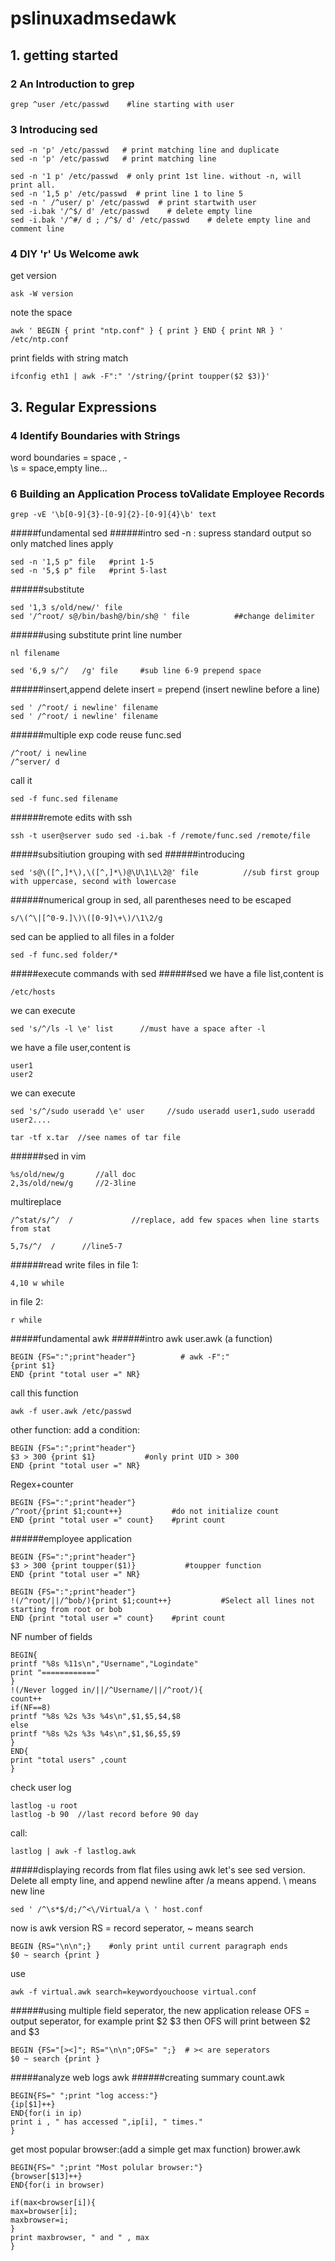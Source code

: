 # pslinuxadmsedawk

## 1. getting started
### 2 An Introduction to grep
```
grep ^user /etc/passwd    #line starting with user
```
### 3 Introducing sed
```
sed -n 'p' /etc/passwd   # print matching line and duplicate
sed -n 'p' /etc/passwd   # print matching line
```
```
sed -n '1 p' /etc/passwd  # only print 1st line. without -n, will print all.
sed -n '1,5 p' /etc/passwd  # print line 1 to line 5
sed -n ' /^user/ p' /etc/passwd  # print startwith user
sed -i.bak '/^$/ d' /etc/passwd    # delete empty line
sed -i.bak '/^#/ d ; /^$/ d' /etc/passwd    # delete empty line and comment line
```
### 4 DIY 'r' Us Welcome awk
get version
```
ask -W version
```

note the space
```
awk ' BEGIN { print "ntp.conf" } { print } END { print NR } ' /etc/ntp.conf
```

print fields with string match
```
ifconfig eth1 | awk -F":" '/string/{print toupper($2 $3)}'
```


## 3. Regular Expressions
### 4 Identify Boundaries with Strings
word boundaries = space , -  
\s = space,empty line...

### 6 Building an Application Process toValidate Employee Records
```
grep -vE '\b[0-9]{3}-[0-9]{2}-[0-9]{4}\b' text
```


#####fundamental sed
######intro sed
-n : supress standard output so only matched lines apply  
```
sed -n '1,5 p" file   #print 1-5
sed -n '5,$ p" file   #print 5-last
```
######substitute
```
sed '1,3 s/old/new/' file
sed '/^root/ s@/bin/bash@/bin/sh@ ' file          ##change delimiter
```
######using substitute
print line number
```
nl filename
```
```
sed '6,9 s/^/   /g' file     #sub line 6-9 prepend space
```

######insert,append delete
insert = prepend (insert newline before a line)
```
sed ' /^root/ i newline' filename
sed ' /^root/ i newline' filename
```


######multiple exp
code reuse
func.sed
```
/^root/ i newline
/^server/ d
```
call it
```
sed -f func.sed filename
```
######remote edits with ssh
```
ssh -t user@server sudo sed -i.bak -f /remote/func.sed /remote/file
```

#####subsitiution grouping with sed
######introducing
```
sed 's@\([^,]*\),\([^,]*\)@\U\1\L\2@' file          //sub first group with uppercase, second with lowercase
```

######numerical group
in sed, all parentheses need to be escaped
```
s/\(^\|[^0-9.]\)\([0-9]\+\)/\1\2/g
```
sed can be applied to all files in a folder
```
sed -f func.sed folder/*
```

#####execute commands with sed
######sed
we have a file list,content is
```
/etc/hosts
```
we can execute
```
sed 's/^/ls -l \e' list      //must have a space after -l
```

we have a file user,content is
```
user1
user2
```
we can execute
```
sed 's/^/sudo useradd \e' user     //sudo useradd user1,sudo useradd user2....
```

```
tar -tf x.tar  //see names of tar file
```

######sed in vim
```
%s/old/new/g       //all doc
2,3s/old/new/g     //2-3line
```
multireplace
```
/^stat/s/^/  /             //replace, add few spaces when line starts from stat

5,7s/^/  /      //line5-7
```
######read write files
in file 1:
```
4,10 w while
```
in file 2:
```
r while
```

#####fundamental awk
######intro awk
user.awk (a function)
```
BEGIN {FS=":";print"header"}          # awk -F":"
{print $1}
END {print "total user =" NR}
```
call this function
```
awk -f user.awk /etc/passwd
```

other function:
add a condition:
```
BEGIN {FS=":";print"header"}          
$3 > 300 {print $1}           #only print UID > 300
END {print "total user =" NR}
```

Regex+counter
```
BEGIN {FS=":";print"header"}          
/^root/{print $1;count++}           #do not initialize count
END {print "total user =" count}    #print count
```
######employee application
```
BEGIN {FS=":";print"header"}          
$3 > 300 {print toupper($1)}           #toupper function
END {print "total user =" NR}
```
```
BEGIN {FS=":";print"header"}          
!(/^root/||/^bob/){print $1;count++}           #Select all lines not starting from root or bob
END {print "total user =" count}    #print count
```
NF number of fields
```
BEGIN{
printf "%8s %11s\n","Username","Logindate"
print "============"
}
!(/Never logged in/||/^Username/||/^root/){
count++
if(NF==8)
printf "%8s %2s %3s %4s\n",$1,$5,$4,$8
else
printf "%8s %2s %3s %4s\n",$1,$6,$5,$9
}
END{
print "total users" ,count
}
```
check user log
```
lastlog -u root
lastlog -b 90  //last record before 90 day
```
call:
```
lastlog | awk -f lastlog.awk
```
#####displaying records from flat files using awk
let's see sed version. Delete all empty line, and append newline after </Virtualhost> /a means append.  \ means new line
```
sed ' /^\s*$/d;/^<\/Virtual/a \ ' host.conf
```
now is awk version  RS = record seperator, ~ means search
```
BEGIN {RS="\n\n";}    #only print until current paragraph ends
$0 ~ search {print }
```
use
```
awk -f virtual.awk search=keywordyouchoose virtual.conf
```
######using multiple field seperator, the new application release
OFS = output seperator, for example print $2 $3   then OFS will print between $2 and $3
```
BEGIN {FS="[><]"; RS="\n\n";OFS=" ";}  # >< are seperators
$0 ~ search {print }
```

#####analyze web logs awk
######creating summary 
count.awk
```
BEGIN{FS=" ";print "log access:"}
{ip[$1]++}
END{for(i in ip)
print i , " has accessed ",ip[i], " times."
}
```

get most popular browser:(add a simple get max function)
brower.awk
```
BEGIN{FS=" ";print "Most polular browser:"}
{browser[$13]++}
END{for(i in browser)

if(max<browser[i]){
max=browser[i];
maxbrowser=i;
}
print maxbrowser, " and " , max
}
```
